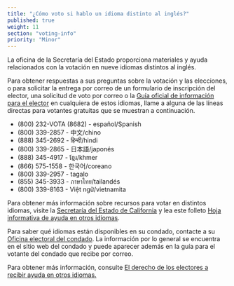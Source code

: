 ```yaml
---
title: "¿Cómo voto si hablo un idioma distinto al inglés?"
published: true
weight: 11
section: "voting-info"
priority: "Minor"
---
```

La oficina de la Secretaría del Estado proporciona materiales y ayuda relacionados con la votación en nueve idiomas distintos al inglés.  

Para obtener respuestas a sus preguntas sobre la votación y las elecciones, o para solicitar la entrega por correo de un formulario de inscripción del elector, una solicitud de voto por correo o la [Guía oficial de información para el elector](http://www.voterguide.sos.ca.gov/) en cualquiera de estos idiomas, llame a alguna de las líneas directas para votantes gratuitas que se muestran a continuación.  

- (800) 232-VOTA (8682) - español/Spanish  
- (800) 339-2857 - 中文/chino  
- (888) 345-2692 - हिन्दी/hindi
- (800) 339-2865 - 日本語/japonés  
- (888) 345-4917 - ខ្មែរ/khmer
- (866) 575-1558 - 한국어/coreano  
- (800) 339-2957 - tagalo  
- (855) 345-3933 - ภาษาไทย/tailandés  
- (800) 339-8163 - Việt ngữ/vietnamita  

Para obtener más información sobre recursos para votar en distintos idiomas, visite la [Secretaría del Estado de California](http://www.sos.ca.gov/elections/voting-resources/) y lea este folleto [Hoja informativa de ayuda en otros idiomas](http://advancingjustice-la.org/sites/default/files/LanguageAssistanceFactSheet.pdf).  

Para saber qué idiomas están disponibles en su condado, contacte a su [Oficina electoral del condado](#section-election-office-contact). La información por lo general se encuentra en el sitio web del condado y puede aparecer además en la guía para el votante del condado que recibe por correo.  

Para obtener más información, consulte [El derecho de los electores a recibir ayuda en otros idiomas.](#menu-item-el-derecho-de-los-electores-a-recibir-ayuda-en-otros-idiomas) 
